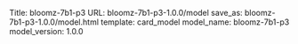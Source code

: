 Title: bloomz-7b1-p3
URL: bloomz-7b1-p3-1.0.0/model
save_as: bloomz-7b1-p3-1.0.0/model.html
template: card_model
model_name: bloomz-7b1-p3
model_version: 1.0.0


